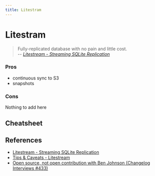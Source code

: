 ```yaml
---
title: Litestram
---
```


# Litestram

> Fully-replicated database with no pain and little cost.
> <br>
> -- *[Litestream - Streaming SQLite Replication](https://litestream.io/)*

### Pros

- continuous sync to S3
- snapshots

### Cons

Nothing to add here

## Cheatsheet



## References

* [Litestream - Streaming SQLite Replication](https://litestream.io/)
* [Tips & Caveats - Litestream](https://litestream.io/tips/)
* [Open source, not open contribution with Ben Johnson (Changelog Interviews #433)](https://changelog.com/podcast/433)

